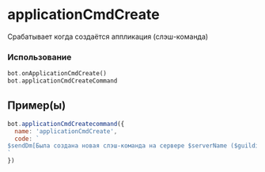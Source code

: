 # applicationCmdCreate
Срабатывает когда создаётся аппликация (слэш-команда)
### Использование
```php
bot.onАpplicationCmdCreate()
bot.applicationCmdCreateCommand
```
## Пример(ы)

```javascript
bot.applicationCmdCreatecommand({
  name: 'applicationCmdCreate',
  code: `
$sendDm[Была создана новая слэш-команда на сервере $serverName ($guildid);$botownerid]
`
})
```
